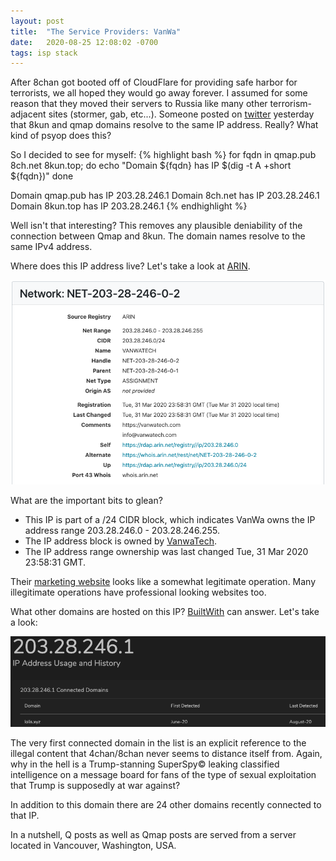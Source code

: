 ```yaml
---
layout: post
title:  "The Service Providers: VanWa"
date:   2020-08-25 12:08:02 -0700
tags: isp stack
---
```

After 8chan got booted off of CloudFlare for providing safe harbor for terrorists, we all hoped they would go away forever.  I assumed 
for some reason that they moved their servers to Russia like many other terrorism-adjacent sites (stormer, gab, etc...). Someone posted 
on [twitter][8kun-qmap-same-ip-tweet] yesterday that 8kun and qmap domains resolve to the same IP address.  Really?  What kind of psyop does this?

So I decided to see for myself:
{% highlight bash %}
for fqdn in qmap.pub 8ch.net 8kun.top; do
  echo "Domain ${fqdn} has IP $(dig -t A +short ${fqdn})"
done

Domain qmap.pub has IP 203.28.246.1
Domain 8ch.net has IP 203.28.246.1
Domain 8kun.top has IP 203.28.246.1
{% endhighlight %}

Well isn't that interesting?  This removes any plausible deniability of the connection between Qmap and 8kun.  The domain names resolve to the same IPv4 address.

Where does this IP address live?  Let's take a look at [ARIN][arin-vanwa].

![ARIN lookup for 203.28.246.1](/assets/vanwa-arin.jpg)

What are the important bits to glean?
- This IP is part of a /24 CIDR block, which indicates VanWa owns the IP address range 203.28.246.0 - 203.28.246.255.
- The IP address block is owned by [VanwaTech][vanwa-marketing].
- The IP address range ownership was last changed Tue, 31 Mar 2020 23:58:31 GMT.

Their [marketing website][vanwa-marketing] looks like a somewhat legitimate operation.  Many illegitimate operations have professional looking websites too.

What other domains are hosted on this IP?  [BuiltWith][vanwa-builtwith] can answer. Let's take a look:

![Fucking yikes](/assets/vanwa-connected-domains.jpg)

The very first connected domain in the list is an explicit reference to the illegal content that 4chan/8chan never seems to distance itself from. 
Again, why in the hell is a Trump-stanning SuperSpy&copy; leaking classified intelligence on a message board for fans of the type of sexual exploitation
that Trump is supposedly at war against?

In addition to this domain there are 24 other domains recently connected to that IP.

In a nutshell, Q posts as well as Qmap posts are served from a server located in Vancouver, Washington, USA.

[arin-vanwa]: https://search.arin.net/rdap/?query=203.28.246.1
[vanwa-marketing]: https://vanwatech.com/
[vanwa-builtwith]: https://builtwith.com/relationships/ip-address/203.28.246.1
[8kun-qmap-same-ip-tweet]: https://twitter.com/tobypinder/status/1297629492865896451
